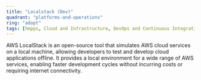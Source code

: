```yaml
---
title: "Localstack (Dev)"
quadrant: "platforms-and-operations"
ring: "adopt"
tags: [hmpps, Cloud and Infrastructure, DevOps and Continuous Integration, AWS]
---
```


AWS LocalStack is an open-source tool that simulates AWS cloud services on a local machine, allowing developers to test and develop cloud applications offline. It provides a local environment for a wide range of AWS services, enabling faster development cycles without incurring costs or requiring internet connectivity.
